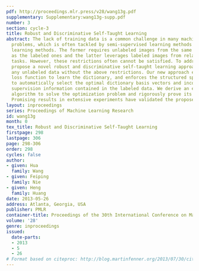 ```yaml
---
pdf: http://proceedings.mlr.press/v28/wang13g.pdf
supplementary: Supplementary:wang13g-supp.pdf
number: 3
section: cycle-3
title: Robust and Discriminative Self-Taught Learning
abstract: The lack of training data is a common challenge in many machine learning
  problems, which is often tackled by semi-supervised learning methods or transfer
  learning methods. The former requires unlabeled images from the same distribution
  as the labeled ones and the latter leverages labeled images from related homogenous
  tasks. However, these restrictions often cannot be satisfied. To address this, we
  propose a novel robust and discriminative self-taught learning approach to utilize
  any unlabeled data without the above restrictions. Our new approach employs a robust
  loss function to learn the dictionary, and enforces the structured sparse regularization
  to automatically select the optimal dictionary basis vectors and incorporate the
  supervision information contained in the labeled data. We derive an efficient iterative
  algorithm to solve the optimization problem and rigorously prove its convergence.
  Promising results in extensive experiments have validated the proposed approach.
layout: inproceedings
series: Proceedings of Machine Learning Research
id: wang13g
month: 0
tex_title: Robust and Discriminative Self-Taught Learning
firstpage: 298
lastpage: 306
page: 298-306
order: 298
cycles: false
author:
- given: Hua
  family: Wang
- given: Feiping
  family: Nie
- given: Heng
  family: Huang
date: 2013-05-26
address: Atlanta, Georgia, USA
publisher: PMLR
container-title: Proceedings of the 30th International Conference on Machine Learning
volume: '28'
genre: inproceedings
issued:
  date-parts:
  - 2013
  - 5
  - 26
# Format based on citeproc: http://blog.martinfenner.org/2013/07/30/citeproc-yaml-for-bibliographies/
---
```

